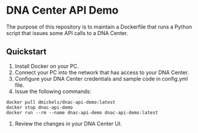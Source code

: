 # DNA Center API Demo
The purpose of this repository is to maintain a Dockerfile that runs a Python script that issues some API calls to a
DNA Center.

## Quickstart
1.  Install Docker on your PC.
1.  Connect your PC into the network that has access to your DNA Center.
1.  Configure your DNA Center credentials and sample code in config.yml file.
1.  Issue the following commands:
```commandline
docker pull dmickels/dnac-api-demo:latest
docker stop dnac-api-demo
docker run --rm --name dnac-api-demo dnac-api-demo:latest
```
1.  Review the changes in your DNA Center UI.

